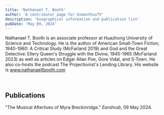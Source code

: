 ```yaml
---
title: 'Nathanael T. Booth'
author: 'A contributor page for OsmanthusTV'
description: 'biographical information and publication list'
pubDate: 'May 09, 2024'
---
```

Nathanael T. Booth is an associate professor at Huazhong University of Science and Technology. He is the author of American Small-Town Fiction, 1940-1960: A Critical Study (McFarland 2019) and God and the Great Detective: Ellery Queen's Struggle with the Divine, 1945-1965 (McFarland 2023) as well as articles on Edgar Allan Poe, Gore Vidal, and S-Town. He also co-hosts the podcast The Projectionist's Lending Library. His website is <a href="https://www.nathanaeltbooth.com">www.nathanaeltbooth.com</a>

</br>
<h2>Publications</h2>
"The Musical Afterlives of Myra Breckinridge."  <i>Earshrub</i>, 09 May 2024. 
